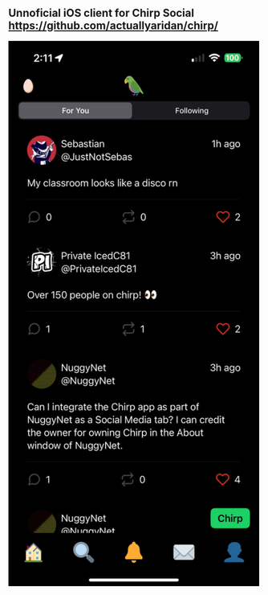 ## Unnoficial iOS client for Chirp Social https://github.com/actuallyaridan/chirp/
<img src="93C05CD9-1195-47AF-804B-C4AC4B26AEBA_1_101_o.jpeg" style="width: 500px"></img>
